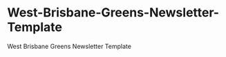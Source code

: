 West-Brisbane-Greens-Newsletter-Template
========================================

West Brisbane Greens Newsletter Template